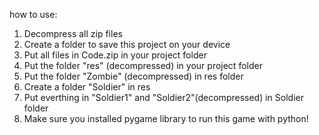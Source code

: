 how to use:
  1. Decompress all zip files
  2. Create a folder to save this project on your device
  3. Put all files in Code.zip in your project folder
  4. Put the folder "res" (decompressed) in your project folder
  5. Put the folder "Zombie" (decompressed) in res folder
  6. Create a folder "Soldier" in res
  7. Put everthing in "Soldier1" and "Soldier2"(decompressed) in Soldier folder
  8. Make sure you installed pygame library to run this game with python!
